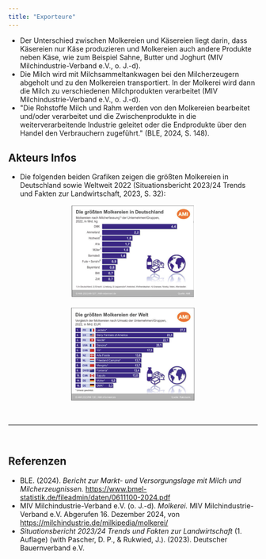 ```yaml
---
title: "Exporteure"
---
```


- Der Unterschied zwischen Molkereien und Käsereien liegt darin, dass Käsereien nur Käse produzieren und Molkereien auch andere Produkte neben Käse, wie zum Beispiel Sahne, Butter und Joghurt (MIV Milchindustrie-Verband e.V., o. J.-d).
- Die Milch wird mit Milchsammeltankwagen bei den Milcherzeugern abgeholt und zu den Molkereien transportiert. In der Molkerei wird dann die Milch zu verschiedenen Milchprodukten verarbeitet (MIV Milchindustrie-Verband e.V., o. J.-d).
- "Die Rohstoffe Milch und Rahm werden von den Molkereien bearbeitet und/oder verarbeitet und die Zwischenprodukte in die weiterverarbeitende Industrie geleitet oder die Endprodukte über den Handel den Verbrauchern zugeführt." (BLE, 2024, S. 148).

## Akteurs Infos
- Die folgenden beiden Grafiken zeigen die größten Molkereien in Deutschland sowie Weltweit 2022 (Situationsbericht 2023/24 Trends und Fakten zur Landwirtschaft, 2023, S. 32):

<p align="center">
  <img src="Milch-Molkereien.png" alt="Die größsten Molkereien in Deutschland" style="width:50%;">
</p>

<p align="center">
  <img src="Milch-Molkereien-weltweit.png" alt="Die größsten Molkereien der Welt" style="width:50%;">
</p>



<br>

---

<br> 

## Referenzen
- BLE. (2024). *Bericht zur Markt- und Versorgungslage mit Milch und Milcherzeugnissen.* <https://www.bmel-statistik.de/fileadmin/daten/0611100-2024.pdf>
- MIV Milchindustrie-Verband e.V. (o. J.-d). *Molkerei.* MIV Milchindustrie-Verband e.V. Abgerufen 16. Dezember 2024, von <https://milchindustrie.de/milkipedia/molkerei/>
- *Situationsbericht 2023/24 Trends und Fakten zur Landwirtschaft* (1. Auflage) (with Pascher, D. P., & Rukwied, J.). (2023). Deutscher Bauernverband e.V.
